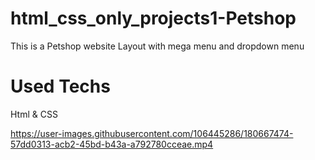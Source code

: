 # html_css_only_projects1-Petshop
This is a Petshop website Layout with mega menu and dropdown menu
# Used Techs
Html & CSS

https://user-images.githubusercontent.com/106445286/180667474-57dd0313-acb2-45bd-b43a-a792780cceae.mp4
